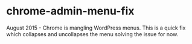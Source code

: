 # chrome-admin-menu-fix
August 2015 - Chrome is mangling WordPress menus. This is a quick fix which collapses and uncollapses the menu solving the issue for now.
